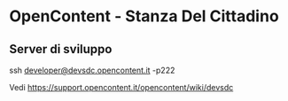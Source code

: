 # OpenContent - Stanza Del Cittadino

## Server di sviluppo

ssh developer@devsdc.opencontent.it -p222

Vedi https://support.opencontent.it/opencontent/wiki/devsdc


